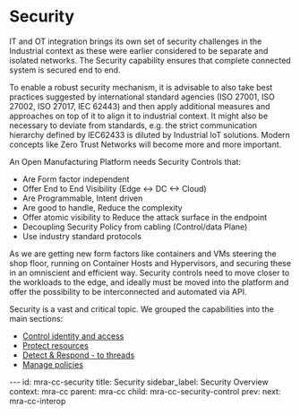 # Security

IT and OT integration brings its own set of security challenges in the
Industrial context as these were earlier considered to be separate and
isolated networks. The Security capability ensures that complete
connected system is secured end to end.

To enable a robust security mechanism, it is advisable to also take best
practices suggested by international standard agencies (ISO 27001, ISO
27002, ISO 27017, IEC 62443) and then apply additional measures and
approaches on top of it to align it to industrial context. It might also
be necessary to deviate from standards, e.g. the strict communication
hierarchy defined by IEC62433 is diluted by Industrial IoT solutions.
Modern concepts like Zero Trust Networks will become more and more
important.

An Open Manufacturing Platform needs Security Controls that:
-   Are Form factor independent
-   Offer End to End Visibility (Edge \<-\> DC \<-\> Cloud)
-   Are Programmable, Intent driven
-   Are good to handle, Reduce the complexity
-   Offer atomic visibility to Reduce the attack surface in the endpoint
-   Decoupling Security Policy from cabling (Control/data Plane)
-   Use industry standard protocols

As we are getting new form factors like containers and VMs steering the
shop floor, running on Container Hosts and Hypervisors, and securing
these in an omniscient and efficient way. Security controls need to move
closer to the workloads to the edge, and ideally must be moved into the
platform and offer the possibility to be interconnected and automated
via API.

Security is a vast and critical topic. We grouped the capabilities into
the main sections:
-   [Control identity and access](ControlIdentityAndAccess.md.md)
-   [Protect resources](ProtectResources.md)
-   [Detect & Respond - to threads](DetectAndRespond.md)
-   [Manage policies](ManagePolicies.md)

--- <!-- META -->
id: mra-cc-security
title: Security
sidebar_label: Security Overview
context: mra-cc
parent: mra-cc
child: mra-cc-security-control
prev:
next: mra-cc-interop
